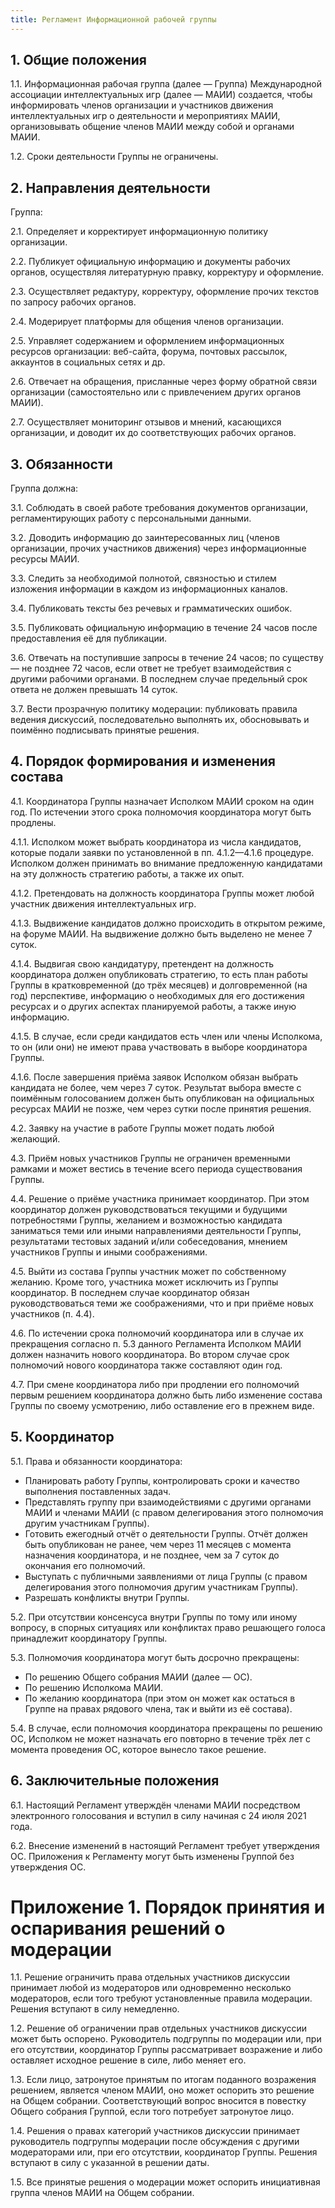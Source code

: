 ```yaml
---
title: Регламент Информационной рабочей группы
---
```


## 1. Общие положения

1.1. Информационная рабочая группа (далее — Группа) Международной ассоциации интеллектуальных игр (далее — МАИИ) создается, чтобы информировать членов организации и участников движения интеллектуальных игр о деятельности и мероприятиях МАИИ, организовывать общение членов МАИИ между собой и органами МАИИ.

1.2. Сроки деятельности Группы не ограничены.

## 2. Направления деятельности

Группа:

2.1. Определяет и корректирует информационную политику организации.

2.2. Публикует официальную информацию и документы рабочих органов, осуществляя литературную правку, корректуру и оформление.

2.3. Осуществляет редактуру, корректуру, оформление прочих текстов по запросу рабочих органов.

2.4. Модерирует платформы для общения членов организации.

2.5. Управляет содержанием и оформлением информационных ресурсов организации: веб-сайта, форума, почтовых рассылок, аккаунтов в социальных сетях и др.

2.6. Отвечает на обращения, присланные через форму обратной связи организации (самостоятельно или с привлечением других органов МАИИ).

2.7. Осуществляет мониторинг отзывов и мнений, касающихся организации, и доводит их до соответствующих рабочих органов.

## 3. Обязанности

Группа должна:

3.1. Соблюдать в своей работе требования документов организации, регламентирующих работу с персональными данными.

3.2. Доводить информацию до заинтересованных лиц (членов организации, прочих участников движения) через информационные ресурсы МАИИ.

3.3. Следить за необходимой полнотой, связностью и стилем изложения информации в каждом из информационных каналов.

3.4. Публиковать тексты без речевых и грамматических ошибок.

3.5. Публиковать официальную информацию в течение 24 часов после предоставления её для публикации.

3.6. Отвечать на поступившие запросы в течение 24 часов; по существу — не позднее 72 часов, если ответ не требует взаимодействия с другими рабочими органами. В последнем случае предельный срок ответа не должен превышать 14 суток.

3.7. Вести прозрачную политику модерации: публиковать правила ведения дискуссий, последовательно выполнять их, обосновывать и поимённо подписывать принятые решения.

## 4. Порядок формирования и изменения состава 

4.1. Координатора Группы назначает Исполком МАИИ сроком на один год. По истечении этого срока полномочия координатора могут быть продлены.

4.1.1. Исполком может выбрать координатора из числа кандидатов, которые подали заявки по установленной в пп. 4.1.2—4.1.6 процедуре. Исполком должен принимать во внимание предложенную кандидатами на эту должность стратегию работы, а также их опыт. 

4.1.2. Претендовать на должность координатора Группы может любой участник движения интеллектуальных игр. 

4.1.3. Выдвижение кандидатов должно происходить в открытом режиме, на форуме МАИИ. На выдвижение должно быть выделено не менее 7 суток. 

4.1.4. Выдвигая свою кандидатуру, претендент на должность координатора должен опубликовать стратегию, то есть план работы Группы в кратковременной (до трёх месяцев) и долговременной (на год) перспективе, информацию о необходимых для его достижения ресурсах и о других аспектах планируемой работы, а также иную информацию. 

4.1.5. В случае, если среди кандидатов есть член или члены Исполкома, то он (или они) не имеют права участвовать в выборе координатора Группы.

4.1.6. После завершения приёма заявок Исполком обязан выбрать кандидата не более, чем через 7 суток. Результат выбора вместе с поимённым голосованием должен быть опубликован на официальных ресурсах МАИИ не позже, чем через сутки после принятия решения.

4.2. Заявку на участие в работе Группы может подать любой желающий. 

4.3. Приём новых участников Группы не ограничен временными рамками и может вестись в течение всего периода существования Группы.

4.4. Решение о приёме участника принимает координатор. При этом координатор должен руководствоваться текущими и будущими потребностями Группы, желанием и возможностью кандидата заниматься теми или иными направлениями деятельности Группы, результатами тестовых заданий и/или собеседования, мнением участников Группы и иными соображениями. 

4.5. Выйти из состава Группы участник может по собственному желанию. Кроме того, участника может исключить из Группы координатор. В последнем случае координатор обязан руководствоваться теми же соображениями, что и при приёме новых участников (п. 4.4).

4.6. По истечении срока полномочий координатора или в случае их прекращения согласно п. 5.3 данного Регламента Исполком МАИИ должен назначить нового координатора. Во втором случае срок полномочий нового координатора также составляют один год.

4.7. При смене координатора либо при продлении его полномочий первым решением координатора должно быть либо изменение состава Группы по своему усмотрению, либо оставление его в прежнем виде.

## 5. Координатор

5.1. Права и обязанности координатора:
- Планировать работу Группы, контролировать сроки и качество выполнения поставленных задач.
- Представлять группу при взаимодействиями с другими органами МАИИ и членами МАИИ (с правом делегирования этого полномочия другим участникам Группы).
- Готовить ежегодный отчёт о деятельности Группы. Отчёт должен быть опубликован не ранее, чем через 11 месяцев с момента назначения координатора, и не позднее, чем за 7 суток до окончания его полномочий.
- Выступать с публичными заявлениями от лица Группы (с правом делегирования этого полномочия другим участникам Группы).
- Разрешать конфликты внутри Группы.

5.2. При отсутствии консенсуса внутри Группы по тому или иному вопросу, в спорных ситуациях или конфликтах право решающего голоса принадлежит координатору Группы.

5.3. Полномочия координатора могут быть досрочно прекращены:
- По решению Общего собрания МАИИ (далее — ОС).
- По решению Исполкома МАИИ.
- По желанию координатора (при этом он может как остаться в Группе на правах рядового члена, так и выйти из её состава).

5.4. В случае, если полномочия координатора прекращены по решению ОС, Исполком не может назначать его повторно в течение трёх лет с момента проведения ОС, которое вынесло такое решение.

## 6. Заключительные положения

6.1. Настоящий Регламент утверждён членами МАИИ посредством электронного голосования и вступил в силу начиная с 24 июля 2021 года.

6.2. Внесение изменений в настоящий Регламент требует утверждения ОС. Приложения к Регламенту могут быть изменены Группой без утверждения ОС.

# Приложение 1. Порядок принятия и оспаривания решений о модерации

1.1. Решение ограничить права отдельных участников дискуссии принимает любой из модераторов или одновременно несколько модераторов, если того требуют установленные правила модерации. Решения вступают в силу немедленно.

1.2. Решение об ограничении прав отдельных участников дискуссии может быть оспорено. Руководитель подгруппы по модерации или, при его отсутствии, координатор Группы рассматривает возражение и либо оставляет исходное решение в силе, либо меняет его.

1.3. Если лицо, затронутое принятым по итогам поданного возражения решением, является членом МАИИ, оно может оспорить это решение на Общем собрании. Соответствующий вопрос вносится в повестку Общего собрания Группой, если того потребует затронутое лицо.

1.4. Решения о правах категорий участников дискуссии принимает руководитель подгруппы модерации после обсуждения с другими модераторами или, при его отсутствии, координатор Группы. Решения вступают в силу с указанной в решении даты.

1.5. Все принятые решения о модерации может оспорить инициативная группа членов МАИИ  на Общем собрании.